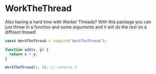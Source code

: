 ﻿# WorkTheThread
Also having a hard time with Worker Threads?
With this package you can just throw in a function and some arguments and it will do the rest on a diffirent thread!

```javascript
const WorkTheThread = require('WorkTheThread');

function add(x, y) {
  return x + y;
}

WorkTheThread(2, 5); // returns 7
```
